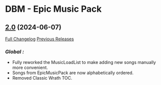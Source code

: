 # DBM - Epic Music Pack

## [2.0](https://github.com/ZelionGG/DBM-EpicMusicPack/tree/v2.0) (2024-06-07)

[Full Changelog](https://github.com/ZelionGG/DBM-EpicMusicPack/compare/v1.8...v2.0) [Previous Releases](https://github.com/ZelionGG/DBM-EpicMusicPack/releases)

### _Global :_
- Fully reworked the MusicLoadList to make adding new songs manually more convenient.
- Songs from EpicMusicPack are now alphabetically ordered.
- Removed Classic Wrath TOC.